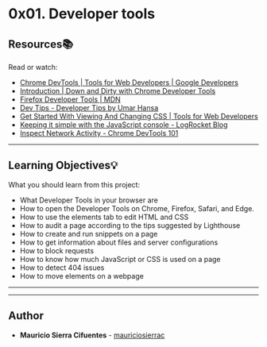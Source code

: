 # 0x01. Developer tools

## Resources:books:
Read or watch:
* [Chrome DevTools  |  Tools for Web Developers  |  Google Developers](https://intranet.hbtn.io/rltoken/82GJvQ5DlwfcYRNuHWOGFA)
* [Introduction | Down and Dirty with Chrome Developer Tools](https://intranet.hbtn.io/rltoken/vNCYSZZ_A7JZ6F3Nv91KxA)
* [Firefox Developer Tools | MDN](https://intranet.hbtn.io/rltoken/zZQbDVkJ3zeeaM-3zTf8Dw)
* [Dev Tips - Developer Tips by Umar Hansa](https://intranet.hbtn.io/rltoken/soaR8Gq7OL4w48rZe2bakQ)
* [Get Started With Viewing And Changing CSS  |  Tools for Web Developers](https://intranet.hbtn.io/rltoken/RA0zyadwvl6OmoVYMDp-3Q)
* [Keeping it simple with the JavaScript console - LogRocket Blog](https://intranet.hbtn.io/rltoken/ePHot6ZwOgXG6Cynq3E_-g)
* [Inspect Network Activity - Chrome DevTools 101](https://intranet.hbtn.io/rltoken/hv47k9yKKsyoG2AEL73Ajw)

---
## Learning Objectives:bulb:
What you should learn from this project:

* What Developer Tools in your browser are
* How to open the Developer Tools on Chrome, Firefox, Safari, and Edge.
* How to use the elements tab to edit HTML and CSS
* How to audit a page according to the tips suggested by Lighthouse
* How to create and run snippets on a page
* How to get information about files and server configurations
* How to block requests
* How to know how much JavaScript or CSS is used on a page
* How to detect 404 issues
* How to move elements on a webpage

---
---

## Author
* **Mauricio Sierra Cifuentes** - [mauriciosierrac](https://github.com/mauriciosierrac)